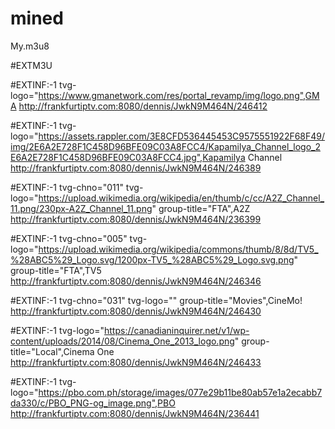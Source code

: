 # mined
My.m3u8

#EXTM3U

#EXTINF:-1 tvg-logo="https://www.gmanetwork.com/res/portal_revamp/img/logo.png",GMA
http://frankfurtiptv.com:8080/dennis/JwkN9M464N/246412

#EXTINF:-1 tvg-logo="https://assets.rappler.com/3E8CFD536445453C9575551922F68F49/img/2E6A2E728F1C458D96BFE09C03A8FCC4/Kapamilya_Channel_logo_2E6A2E728F1C458D96BFE09C03A8FCC4.jpg",Kapamilya Channel
http://frankfurtiptv.com:8080/dennis/JwkN9M464N/246389

#EXTINF:-1 tvg-chno="011" tvg-logo="https://upload.wikimedia.org/wikipedia/en/thumb/c/cc/A2Z_Channel_11.png/230px-A2Z_Channel_11.png" group-title="FTA",A2Z
http://frankfurtiptv.com:8080/dennis/JwkN9M464N/236399

#EXTINF:-1 tvg-chno="005" tvg-logo="https://upload.wikimedia.org/wikipedia/commons/thumb/8/8d/TV5_%28ABC5%29_Logo.svg/1200px-TV5_%28ABC5%29_Logo.svg.png" group-title="FTA",TV5
http://frankfurtiptv.com:8080/dennis/JwkN9M464N/246346

#EXTINF:-1 tvg-chno="031" tvg-logo="" group-title="Movies",CineMo!
http://frankfurtiptv.com:8080/dennis/JwkN9M464N/246430

#EXTINF:-1 tvg-logo="https://canadianinquirer.net/v1/wp-content/uploads/2014/08/Cinema_One_2013_logo.png" group-title="Local",Cinema One
http://frankfurtiptv.com:8080/dennis/JwkN9M464N/246433

#EXTINF:-1 tvg-logo="https://pbo.com.ph/storage/images/077e29b11be80ab57e1a2ecabb7da330/c/PBO_PNG-og_image.png",PBO
http://frankfurtiptv.com:8080/dennis/JwkN9M464N/236441
